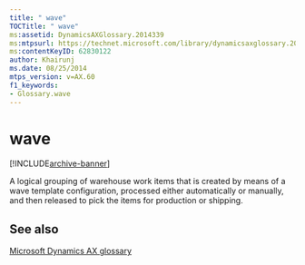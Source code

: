```yaml
---
title: " wave"
TOCTitle: " wave"
ms:assetid: DynamicsAXGlossary.2014339
ms:mtpsurl: https://technet.microsoft.com/library/dynamicsaxglossary.2014339(v=AX.60)
ms:contentKeyID: 62830122
author: Khairunj
ms.date: 08/25/2014
mtps_version: v=AX.60
f1_keywords:
- Glossary.wave
---
```


# wave


[!INCLUDE[archive-banner](includes/archive-banner.md)]

A logical grouping of warehouse work items that is created by means of a wave template configuration, processed either automatically or manually, and then released to pick the items for production or shipping.

## See also

[Microsoft Dynamics AX glossary](glossary/microsoft-dynamics-ax-glossary.md)

  


